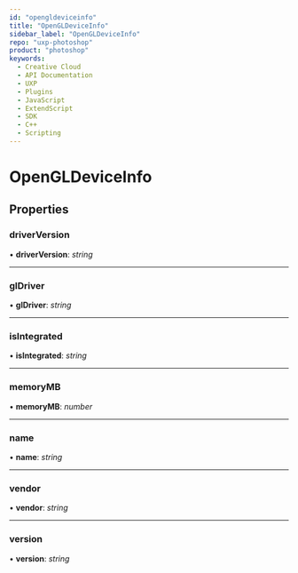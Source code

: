 ```yaml
---
id: "opengldeviceinfo"
title: "OpenGLDeviceInfo"
sidebar_label: "OpenGLDeviceInfo"
repo: "uxp-photoshop"
product: "photoshop"
keywords:
  - Creative Cloud
  - API Documentation
  - UXP
  - Plugins
  - JavaScript
  - ExtendScript
  - SDK
  - C++
  - Scripting
---
```


# OpenGLDeviceInfo

## Properties

### driverVersion

• **driverVersion**: *string*

___

### glDriver

• **glDriver**: *string*

___

### isIntegrated

• **isIntegrated**: *string*

___

### memoryMB

• **memoryMB**: *number*

___

### name

• **name**: *string*

___

### vendor

• **vendor**: *string*

___

### version

• **version**: *string*
